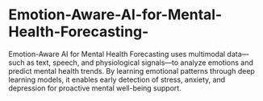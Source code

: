 # Emotion-Aware-AI-for-Mental-Health-Forecasting-
Emotion-Aware AI for Mental Health Forecasting uses multimodal data—such as text, speech, and physiological signals—to analyze emotions and predict mental health trends. By learning emotional patterns through deep learning models, it enables early detection of stress, anxiety, and depression for proactive mental well-being support.
